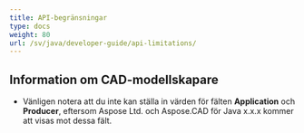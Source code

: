 ```yaml
---
title: API-begränsningar
type: docs
weight: 80
url: /sv/java/developer-guide/api-limitations/
---
```


## **Information om CAD-modellskapare**
- Vänligen notera att du inte kan ställa in värden för fälten **Application** och **Producer**, eftersom Aspose Ltd. och Aspose.CAD för Java x.x.x kommer att visas mot dessa fält.
